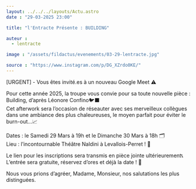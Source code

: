 ```yaml
---
layout: ../../../layouts/Actu.astro
date : "29-03-2025 23:00"

title: "l'Entracte Présente : BUILDING"

auteur :
  - lentracte

image : "/assets/fildactus/evenements/03-29-lentracte.jpg"

source : "https://www.instagram.com/p/DG_XZrdo0KE/"
---
```


[URGENT] - Vous êtes invité.es à un nouveau Google Meet ⚠️

Pour cette année 2025, la troupe vous convie pour sa toute nouvelle pièce : Building, d’après Léonore Confino🐦‍⬛  
Cet afterwork sera l’occasion de réseauter avec ses merveilleux collègues dans une ambiance des plus chaleureuses, le moyen parfait pour éviter le burn-out…📈

Dates : le Samedi 29 Mars à 19h et le Dimanche 30 Mars à 18h 🗂️  
Lieu : l’incontournable Théâtre Naldini à Levallois-Perret ! 📍

Le lien pour les inscriptions sera transmis en pièce jointe ultérieurement📞  
L’entrée sera gratuite, réservez d’ores et déjà la date ! 🧾

Nous vous prions d’agréer, Madame, Monsieur, nos salutations les plus distinguées.